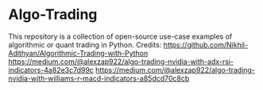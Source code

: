 # Algo-Trading
This repository is a collection of open-source use-case examples of algorithmic or quant trading in Python. 
Credits:
https://github.com/Nikhil-Adithyan/Algorithmic-Trading-with-Python
https://medium.com/@alexzap922/algo-trading-nvidia-with-adx-rsi-indicators-4a82e3c7d99c
https://medium.com/@alexzap922/algo-trading-nvidia-with-williams-r-macd-indicators-a85dcd70c8cb

